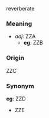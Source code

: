 reverberate
### Meaning
+ _adj_: ZZA
    + __eg__: ZZB

### Origin

ZZC

### Synonym

__eg__: ZZD

+ ZZE


